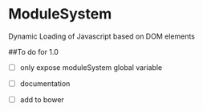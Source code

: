 ModuleSystem
============

Dynamic Loading of Javascript based on DOM elements

##To do for 1.0
- [ ] only expose moduleSystem global variable 
- [ ] documentation
- [ ] add to bower

